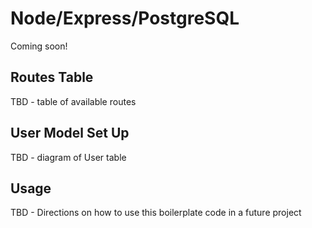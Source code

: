 # Node/Express/PostgreSQL 

Coming soon!

## Routes Table

TBD - table of available routes

## User Model Set Up

TBD - diagram of User table

## Usage

TBD - Directions on how to use this boilerplate code in a future project
